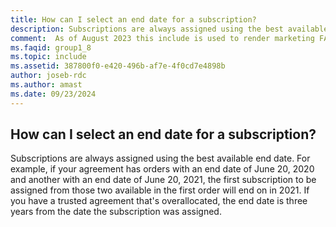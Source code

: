 ```yaml
---
title: How can I select an end date for a subscription?
description: Subscriptions are always assigned using the best available end date. For example, if your agreement has orders with an end date of...
comment:  As of August 2023 this include is used to render marketing FAQ content for VS Subscriptions in the following portals - VSCom, Manage, and My portals. It was not used for learn.microsoft.com content at that time.  SMEs are Jose Becerra and Larissa Crawford of Red Door Collaborative and Angela Cao-Hong.
ms.faqid: group1_8
ms.topic: include
ms.assetid: 387800f0-e420-496b-af7e-4f0cd7e4898b
author: joseb-rdc
ms.author: amast
ms.date: 09/23/2024
---
```


## How can I select an end date for a subscription?

Subscriptions are always assigned using the best available end date. For example, if your agreement has orders with an end date of June 20, 2020 and another with an end date of June 20, 2021, the first subscription to be assigned from those two available in the first order will end on in 2021. If you have a trusted agreement that's overallocated, the end date is three years from the date the subscription was assigned.
